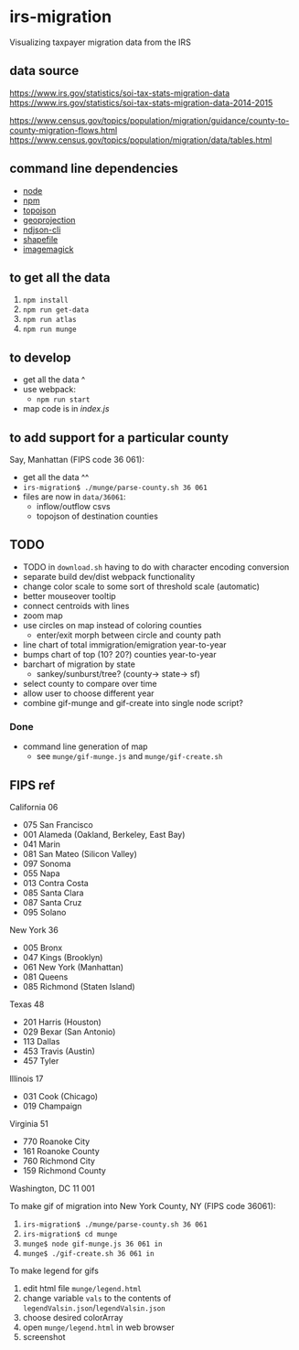 # irs-migration

Visualizing taxpayer migration data from the IRS

## data source
https://www.irs.gov/statistics/soi-tax-stats-migration-data  
https://www.irs.gov/statistics/soi-tax-stats-migration-data-2014-2015

https://www.census.gov/topics/population/migration/guidance/county-to-county-migration-flows.html
https://www.census.gov/topics/population/migration/data/tables.html

## command line dependencies
- [node](https://nodejs.org/en/)
- [npm](https://www.npmjs.com/)
- [topojson](https://github.com/topojson/topojson)
- [geoprojection](https://github.com/d3/d3-geo-projection)
- [ndjson-cli](https://github.com/mbostock/ndjson-cli)
- [shapefile](https://github.com/mbostock/shapefile)
- [imagemagick](https://www.imagemagick.org/script/command-line-tools.php)


## to get all the data
1. `npm install`
1. `npm run get-data`
1. `npm run atlas`
1. `npm run munge`


## to develop
- get all the data ^
- use webpack:
  - `npm run start`
- map code is in *index.js*


## to add support for a particular county
Say, Manhattan (FIPS code 36 061):
- get all the data ^^
- `irs-migration$ ./munge/parse-county.sh 36 061`
- files are now in `data/36061`:
  - inflow/outflow csvs
  - topojson of destination counties


## TODO
- TODO in `download.sh` having to do with character encoding conversion
- separate build dev/dist webpack functionality
- change color scale to some sort of threshold scale (automatic)
- better mouseover tooltip
- connect centroids with lines
- zoom map
- use circles on map instead of coloring counties
  - enter/exit morph between circle and county path
- line chart of total immigration/emigration year-to-year
- bumps chart of top (10? 20?) counties year-to-year
- barchart of migration by state
  - sankey/sunburst/tree? (county-> state-> sf)
- select county to compare over time
- allow user to choose different year
- combine gif-munge and gif-create into single node script?

### Done
- command line generation of map
  - see `munge/gif-munge.js` and `munge/gif-create.sh`



## FIPS ref
California 06
- 075 San Francisco
- 001 Alameda (Oakland, Berkeley, East Bay)
- 041 Marin
- 081 San Mateo (Silicon Valley)
- 097 Sonoma
- 055 Napa
- 013 Contra Costa
- 085 Santa Clara
- 087 Santa Cruz
-	095 Solano

New York 36
- 005 Bronx
- 047 Kings (Brooklyn)
- 061 New York (Manhattan)
- 081 Queens
- 085 Richmond (Staten Island)

Texas 48
- 201 Harris (Houston)
- 029 Bexar (San Antonio)
- 113 Dallas
- 453 Travis (Austin)
- 457 Tyler

Illinois 17
- 031 Cook (Chicago)
- 019 Champaign

Virginia 51
- 770 Roanoke City
- 161 Roanoke County
- 760 Richmond City
- 159 Richmond County

Washington, DC 11 001

To make gif of migration into New York County, NY (FIPS code 36061):
1. `irs-migration$ ./munge/parse-county.sh 36 061`
1. `irs-migration$ cd munge`
1. `munge$ node gif-munge.js 36 061 in`
1. `munge$ ./gif-create.sh 36 061 in`

To make legend for gifs
1. edit html file `munge/legend.html`
1. change variable `vals` to the contents of `legendValsin.json`/`legendValsin.json`
1. choose desired colorArray
1. open `munge/legend.html` in web browser
1. screenshot